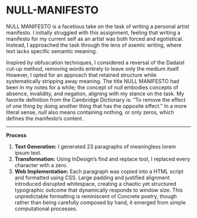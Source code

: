 # NULL-MANIFESTO
NULL MANIFESTO is a facetious take on the task of writing a personal artist manifesto. I initially struggled with this assignment, feeling that writing a manifesto for my current self as an artist was both forced and egotistical. Instead, I approached the task through the lens of asemic writing, where text lacks specific semantic meaning.

Inspired by obfuscation techniques, I considered a reversal of the Dadaist cut-up method, removing words entirely to leave only the medium itself. However, I opted for an approach that retained structure while systematically stripping away meaning. The title NULL MANIFESTO had been in my notes for a while; the concept of _null_ embodies concepts of absence, invalidity, and negation, aligning with my stance on the task. My favorite definition from the Cambridge Dictionary is: “To remove the effect of one thing by doing another thing that has the opposite effect.” In a more literal sense, _null_ also means containing nothing, or only zeros, which defines the manifesto’s content.

---

**Process**
1.	**Text Generation:** I generated 23 paragraphs of meaningless lorem ipsum text.
2. **Transformation:** Using InDesign’s find and replace tool, I replaced every character with a zero.
3. **Web Implementation:** Each paragraph was copied into a HTML script and formatted using CSS. Large padding and justified alignment introduced disrupted whitespace, creating a chaotic yet structured typographic outcome that dynamically responds to window size. This unpredictable formatting is reminiscent of Concrete poetry, though rather than being carefully composed by hand, it emerged from simple computational processes.

